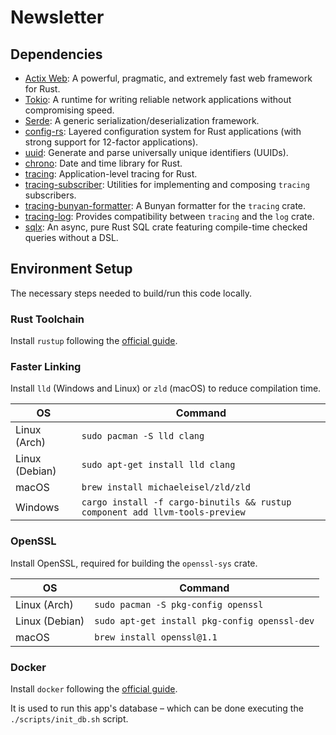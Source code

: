 # Newsletter

## Dependencies
- [Actix Web](https://actix.rs/ "actix.rs"): A powerful, pragmatic, and extremely fast web framework for Rust.
- [Tokio](https://tokio.rs/ "tokio.rs"): A runtime for writing reliable network applications without compromising speed.
- [Serde](https://serde.rs/ "serde.rs"): A generic serialization/deserialization framework.
- [config-rs](https://docs.rs/crate/config "docs.rs"): Layered configuration system for Rust applications (with strong support for 12-factor applications).
- [uuid](https://docs.rs/crate/uuid/ "docs.rs"): Generate and parse universally unique identifiers (UUIDs).
- [chrono](https://docs.rs/crate/chrono "docs.rs"): Date and time library for Rust.
- [tracing](https://docs.rs/crate/tracing "docs.rs"): Application-level tracing for Rust.
- [tracing-subscriber](https://docs.rs/crate/tracing-subscriber "docs.rs"): Utilities for implementing and composing `tracing` subscribers.
- [tracing-bunyan-formatter](https://docs.rs/crate/tracing-bunyan-formatter "docs.rs"): A Bunyan formatter for the `tracing` crate.
- [tracing-log](https://docs.rs/crate/tracing-log "docs.rs"): Provides compatibility between `tracing` and the `log` crate.
- [sqlx](https://docs.rs/crate/sqlx "docs.rs"): An async, pure Rust SQL crate featuring compile-time checked queries without a DSL.

## Environment Setup
The necessary steps needed to build/run this code locally.

### Rust Toolchain
Install `rustup` following the [official guide](https://www.rust-lang.org/tools/install "rust-lang.org").

### Faster Linking
Install `lld` (Windows and Linux) or `zld` (macOS) to reduce compilation time.

| OS             | Command                                                                      |
|----------------|------------------------------------------------------------------------------|
| Linux (Arch)   | `sudo pacman -S lld clang`                                                   |
| Linux (Debian) | `sudo apt-get install lld clang`                                             |
| macOS          | `brew install michaeleisel/zld/zld`                                          |
| Windows        | `cargo install -f cargo-binutils && rustup component add llvm-tools-preview` |

### OpenSSL
Install OpenSSL, required for building the `openssl-sys` crate.

| OS             | Command                                       |
|----------------|-----------------------------------------------|
| Linux (Arch)   | `sudo pacman -S pkg-config openssl`           |
| Linux (Debian) | `sudo apt-get install pkg-config openssl-dev` |
| macOS          | `brew install openssl@1.1`                    |

### Docker
Install `docker` following the [official guide](https://docs.docker.com/engine/install/ "docs.docker.com").

It is used to run this app's database – which can be done executing the `./scripts/init_db.sh` script.
